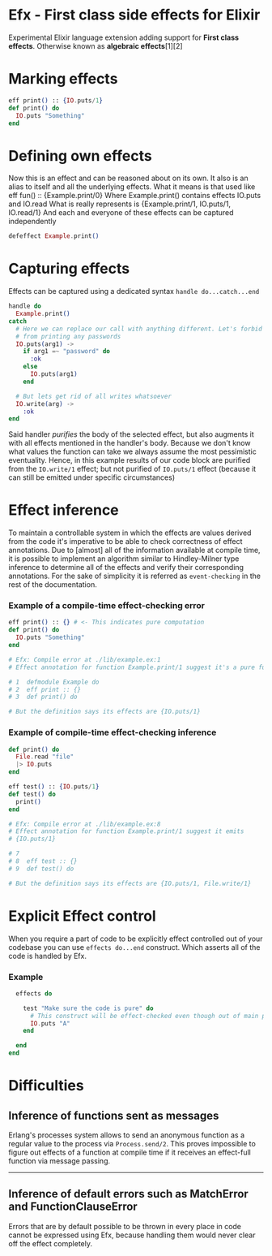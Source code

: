 # Efx - First class side effects for Elixir
Experimental Elixir language extension adding support for **First class effects**. Otherwise known as **algebraic effects**[1][2]

# Marking effects

```elixir
eff print() :: {IO.puts/1}
def print() do
  IO.puts "Something"
end
```

# Defining own effects

Now this is an effect and can be reasoned about on its own. It also is an alias to itself
and all the underlying effects. What it means is that used like
eff fun() :: {Example.print/0}
Where Example.print() contains effects IO.puts and IO.read
What is really represents is {Example.print/1, IO.puts/1, IO.read/1}
And each and everyone of these effects can be captured independently

```elixir
defeffect Example.print()
```

# Capturing effects
Effects can be captured using a dedicated syntax `handle do...catch...end`
```elixir
handle do
  Example.print()
catch
  # Here we can replace our call with anything different. Let's forbid our IO.puts
  # from printing any passwords
  IO.puts(arg1) ->
    if arg1 =~ "password" do
      :ok
    else
      IO.puts(arg1)
    end

  # But lets get rid of all writes whatsoever
  IO.write(arg) ->
    :ok
end
```
Said handler *purifies* the body of the selected effect, but also augments it with all effects mentioned in the handler's body. Because we don't know what values the function can take we always assume the most pessimistic eventuality.
Hence, in this example results of our code block are purified from the `IO.write/1` effect; but not purified of `IO.puts/1` effect (because it can still be emitted under specific circumstances)

# Effect inference
To maintain a controllable system in which the effects are values derived from the code it's imperative to be able to check correctness of effect annotations. Due to [almost] all of the information available at compile time, it is possible to implement an algorithm similar to Hindley-Milner type inference to determine all of the effects and verify their corresponding annotations. For the sake of simplicity it is referred as `event-checking` in the rest of the documentation.

### Example of a compile-time effect-checking error
``` elixir
eff print() :: {} # <- This indicates pure computation
def print() do
  IO.puts "Something"
end

# Efx: Compile error at ./lib/example.ex:1
# Effect annotation for function Example.print/1 suggest it's a pure function.

# 1  defmodule Example do
# 2  eff print :: {}
# 3  def print() do

# But the definition says its effects are {IO.puts/1}
```
### Example of compile-time effect-checking inference
```elixir
def print() do
  File.read "file"
  |> IO.puts
end

eff test() :: {IO.puts/1}
def test() do
  print()
end

# Efx: Compile error at ./lib/example.ex:8
# Effect annotation for function Example.print/1 suggest it emits
# {IO.puts/1}

# 7
# 8  eff test :: {}
# 9  def test() do

# But the definition says its effects are {IO.puts/1, File.write/1}
```

# Explicit Effect control
When you require a part of code to be explicitly effect controlled out of your codebase you can use `effects do...end` construct. Which asserts all of the code is handled by Efx.

### Example
```elixir
  effects do

    test "Make sure the code is pure" do
      # This construct will be effect-checked even though out of main project's source-files
      IO.puts "A"
    end

  end
end

```

# Difficulties
## Inference of functions sent as messages
Erlang's processes system allows to send an anonymous function as a regular value to the process via `Process.send/2`. This proves impossible to figure out effects of a function at compile time if it receives an effect-full function via message passing.

---
## Inference of default errors such as MatchError and FunctionClauseError
Errors that are by default possible to be thrown in every place in code cannot be expressed using Efx, because handling them would never clear off the effect completely.


